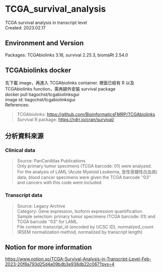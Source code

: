 # TCGA_survival_analysis
TCGA survival analysis in transcript level  
Created: 2023.02.17  

## Environment and Version
Packages: TCGAbiolinks 3.16, survival 2.25.3, biomaRt 2.54.0  

## TCGAbiolinks docker
先下載 image，再進入 TCGAbiolinks container. 裡面已經有 R 以及 TCGAbiolinks function，需再額外安裝 survival package  
docker pull tiagochst/tcgabiolinksgui  
image id: tiagochst/tcgabiolinksgui  
References:  
> TCGAbiolinks: https://github.com/BioinformaticsFMRP/TCGAbiolinks  
> Survival R package: https://rdrr.io/cran/survival/

## 分析資料來源
### Clinical data  
> Source: PanCanAtlas Publications  
> Only primary tumor specimens (TCGA barcode: 01) were analyzed.  
> For the analysis of LAML (Acute Myeloid Leukemia, 急性骨髓性白血病) data, blood cancer specimens were given the TCGA barcode ‘‘03’’ and cancers with this code were included.  
### Transcript data  
> Source: Legacy Archive  
> Category: Gene expression, Isoform expression quantification.  
> Sample selection: primary tumor specimens (TCGA barcode: 01) and TCGA barcode ‘‘03” for LAML.  
> File content: transcript_id (encoded by UCSC ID), normalized_count (RSEM normalization method, normalized by transcript length)  

## Notion for more information  
https://www.notion.so/TCGA-Survival-Analysis-in-Transcript-Level-Feb-2023-20f8a793d25d4a09bdb3e938db22c067?pvs=4  
